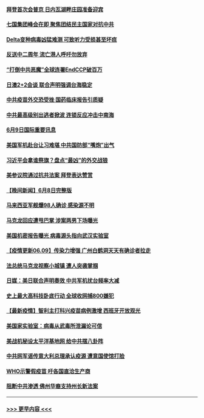 #### [拜登首次会普京 日内瓦湖畔庄园准备迎宾](../pages/prog202/a103138890.md?t=06100352) 
#### [七国集团峰会在即 聚焦团结民主国家对抗中共](../pages/prog202/a103138870.md?t=06100352) 
#### [Delta变种病毒凶猛难测 可致听力受损甚至坏疽](../pages/prog202/a103138690.md?t=06100352) 
#### [反送中二周年 流亡港人呼吁勿放弃](../pages/prog202/a103138845.md?t=06100352) 
#### [“打倒中共恶魔”全球连署EndCCP破百万](../pages/prog202/a103138769.md?t=06100352) 
#### [日澳2+2会谈 联合声明强调台海稳定](../pages/prog202/a103138779.md?t=06100352) 
#### [中共疫苗外交恐受挫 国药临床报告引质疑](../pages/prog202/a103138538.md?t=06100352) 
#### [中共最高级别出逃者掀波 连锁反应冲击中南海](../pages/prog202/a103138549.md?t=06100352) 
#### [6月9日国际重要讯息](../pages/prog202/a103138535.md?t=06100352) 
#### [美国军机赴台让习难堪 中共国防部“嘴炮”出气](../pages/prog202/a103138513.md?t=06100352) 
#### [习近平会拿谁祭旗？盘点“最凶”的外交战狼](../pages/prog202/a103138508.md?t=06100352) 
#### [美参议院通过抗共法案 拜登表达赞赏](../pages/prog202/a103138447.md?t=06100352) 
#### [【晚间新闻】6月8日完整版](../pages/prog202/a103138302.md?t=06100352) 
#### [马来西亚军舰爆98人确诊 感染源不明](../pages/prog202/a103138347.md?t=06100352) 
#### [马克龙回应遭甩巴掌 涉案两男下场曝光](../pages/prog202/a103138322.md?t=06100352) 
#### [美国机密报告曝光 病毒源头指向武汉实验室](../pages/prog202/a103137744.md?t=06100352) 
#### [【疫情更新06.09】传染力增强 广州白鹤洞天天有确诊者拉走](../pages/prog202/a103133785.md?t=06100352) 
#### [法总统马克龙视察小城镇 遭人突袭掌掴](../pages/prog202/a103138092.md?t=06100352) 
#### [日媒：美日联合声明奏效 中共军机扰台频率大减](../pages/prog202/a103138088.md?t=06100352) 
#### [史上最大高科技卧底行动 全球收网捕800嫌犯](../pages/prog202/a103138153.md?t=06100352) 
#### [【最新疫情】智利主打科兴疫苗病例激增 西班牙开放观光](../pages/prog202/a103137867.md?t=06100352) 
#### [美国家实验室：病毒从武毒所泄漏论可信](../pages/prog202/a103138089.md?t=06100352) 
#### [美战机秘设太平洋基地网 给中共摆八卦阵](../pages/prog202/a103138079.md?t=06100352) 
#### [中共网军谣传意大利总理承认疫源 遭意国使馆打脸](../pages/prog202/a103138002.md?t=06100352) 
#### [WHO示警假疫苗 吁各国直洽生产商](../pages/prog202/a103137890.md?t=06100352) 
#### [阻断中共渗透 佛州华裔支持州长新法案](../pages/prog202/a103137907.md?t=06100352) 

----
#### [ >>> 更早内容 <<< ](../indexes/prog202-earlier.md)
